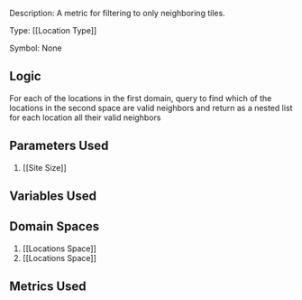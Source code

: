 Description: A metric for filtering to only neighboring tiles.

Type: [[Location Type]]

Symbol: None

## Logic
For each of the locations in the first domain, query to find which of the locations in the second space are valid neighbors and return as a nested list for each location all their valid neighbors

## Parameters Used
1. [[Site Size]]

## Variables Used

## Domain Spaces
1. [[Locations Space]]
2. [[Locations Space]]
## Metrics Used

